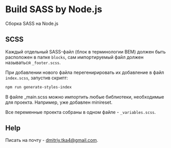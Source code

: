 # Build SASS by Node.js

Сборка SASS на Node.js

## SCSS

Каждый отдельный SASS-файл (блок в терминологии BEM) должен быть расположен в папке `blocks`, сам импортируемый файл должен называться `_footer.scss`.

При добавлении нового файла перегенирировать их добавление в файл `index.scss`, запустив скрипт:
```bash
npm run generate-styles-index
```

В файле _main.scss можно импортить любые библиотеки, необходимые для проекта. Например, уже добавлен minireset.

Все переменные проекта собраны в одном файле - `_variables.scss`.

## Help

Писать на почту - dmitriy.tka4@gmail.com.
